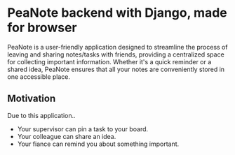 # PeaNote backend with Django, made for browser

PeaNote is a user-friendly application designed to streamline the process of leaving and sharing notes/tasks with friends, providing a centralized space for collecting important information. Whether it's a quick reminder or a shared idea, PeaNote ensures that all your notes are conveniently stored in one accessible place. </br> 

## Motivation
Due to this application.. <br>
- Your supervisor can pin a task to your board.
- Your colleague can share an idea.
- Your fiance can remind you about something important.
